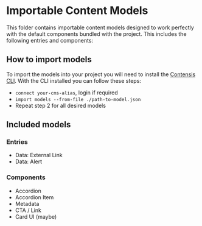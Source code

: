 # Importable Content Models

This folder contains importable content models designed to work perfectly with the default components bundled with the project. This includes the following entries and components:

## How to import models

To import the models into your project you will need to install the [Contensis CLI](https://github.com/contensis/cli). With the CLI installed you can follow these steps:

- `connect your-cms-alias`, login if required
- `import models --from-file ./path-to-model.json`
- Repeat step 2 for all desired models

## Included models

### Entries

- Data: External Link
- Data: Alert

### Components

- Accordion
- Accordion Item
- Metadata
- CTA / Link
- Card UI (maybe)
